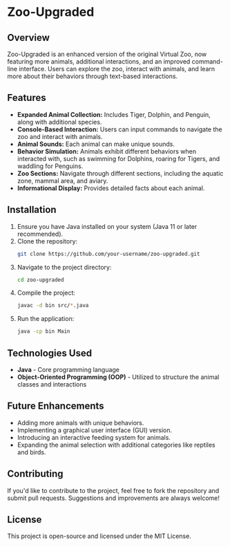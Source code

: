 # Zoo-Upgraded

## Overview
Zoo-Upgraded is an enhanced version of the original Virtual Zoo, now featuring more animals, additional interactions, and an improved command-line interface. Users can explore the zoo, interact with animals, and learn more about their behaviors through text-based interactions.

## Features
- **Expanded Animal Collection:** Includes Tiger, Dolphin, and Penguin, along with additional species.
- **Console-Based Interaction:** Users can input commands to navigate the zoo and interact with animals.
- **Animal Sounds:** Each animal can make unique sounds.
- **Behavior Simulation:** Animals exhibit different behaviors when interacted with, such as swimming for Dolphins, roaring for Tigers, and waddling for Penguins.
- **Zoo Sections:** Navigate through different sections, including the aquatic zone, mammal area, and aviary.
- **Informational Display:** Provides detailed facts about each animal.

## Installation
1. Ensure you have Java installed on your system (Java 11 or later recommended).
2. Clone the repository:
   ```sh
   git clone https://github.com/your-username/zoo-upgraded.git
   ```
3. Navigate to the project directory:
   ```sh
   cd zoo-upgraded
   ```
4. Compile the project:
   ```sh
   javac -d bin src/*.java
   ```
5. Run the application:
   ```sh
   java -cp bin Main
   ```

## Technologies Used
- **Java** - Core programming language
- **Object-Oriented Programming (OOP)** - Utilized to structure the animal classes and interactions

## Future Enhancements
- Adding more animals with unique behaviors.
- Implementing a graphical user interface (GUI) version.
- Introducing an interactive feeding system for animals.
- Expanding the animal selection with additional categories like reptiles and birds.

## Contributing
If you'd like to contribute to the project, feel free to fork the repository and submit pull requests. Suggestions and improvements are always welcome!

## License
This project is open-source and licensed under the MIT License.


